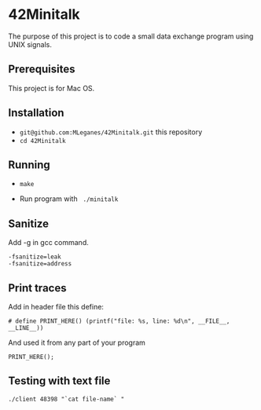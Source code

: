 # 42Minitalk

The purpose of this project is to code a small data exchange program using UNIX signals.

## Prerequisites

This project is for Mac OS.

## Installation

* `git@github.com:MLeganes/42Minitalk.git` this repository
* `cd 42Minitalk`

## Running
 
* `make`

* Run program with ``` ./minitalk```


## Sanitize
Add -g in gcc command.

	-fsanitize=leak
	-fsanitize=address

## Print traces
Add in header file this define:

	# define PRINT_HERE() (printf("file: %s, line: %d\n", __FILE__, __LINE__))

And used it from any part of your program

	PRINT_HERE();


## Testing with text file

	./client 48398 "`cat file-name` "

